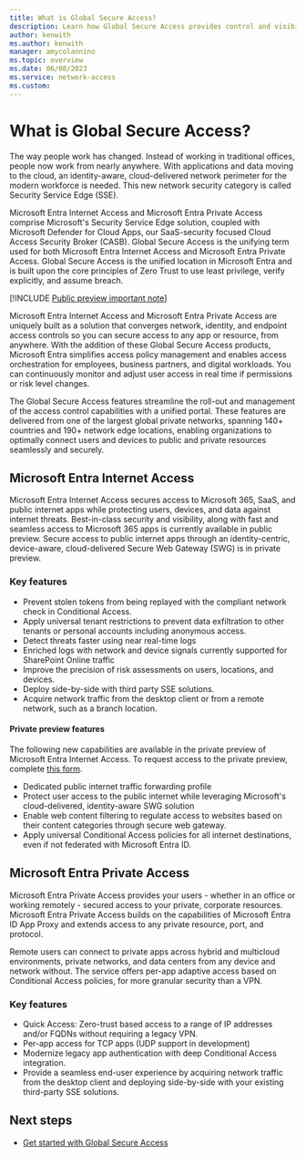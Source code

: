 ```yaml
---
title: What is Global Secure Access?
description: Learn how Global Secure Access provides control and visibility to users and devices both inside and outside of a traditional office.
author: kenwith
ms.author: kenwith
manager: amycolannino
ms.topic: overview
ms.date: 06/08/2023
ms.service: network-access
ms.custom: 
---
```


# What is Global Secure Access?

The way people work has changed. Instead of working in traditional offices, people now work from nearly anywhere. With applications and data moving to the cloud, an identity-aware, cloud-delivered network perimeter for the modern workforce is needed. This new network security category is called Security Service Edge (SSE).

Microsoft Entra Internet Access and Microsoft Entra Private Access comprise Microsoft's Security Service Edge solution, coupled with Microsoft Defender for Cloud Apps, our SaaS-security focused Cloud Access Security Broker (CASB). Global Secure Access is the unifying term used for both Microsoft Entra Internet Access and Microsoft Entra Private Access. Global Secure Access is the unified location in Microsoft Entra and is built upon the core principles of Zero Trust to use least privilege, verify explicitly, and assume breach.

[!INCLUDE [Public preview important note](./includes/public-preview-important-note.md)] 

Microsoft Entra Internet Access and Microsoft Entra Private Access are uniquely built as a solution that converges network, identity, and endpoint access controls so you can secure access to any app or resource, from anywhere. With the addition of these Global Secure Access products, Microsoft Entra simplifies access policy management and enables access orchestration for employees, business partners, and digital workloads. You can continuously monitor and adjust user access in real time if permissions or risk level changes.

The Global Secure Access features streamline the roll-out and management of the access control capabilities with a unified portal. These features are delivered from one of the largest global private networks, spanning 140+ countries and 190+ network edge locations, enabling organizations to optimally connect users and devices to public and private resources seamlessly and securely.

## Microsoft Entra Internet Access

Microsoft Entra Internet Access secures access to Microsoft 365, SaaS, and public internet apps while protecting users, devices, and data against internet threats. Best-in-class security and visibility, along with fast and seamless access to Microsoft 365 apps is currently available in public preview. Secure access to public internet apps through an identity-centric, device-aware, cloud-delivered Secure Web Gateway (SWG) is in private preview.

### Key features

- Prevent stolen tokens from being replayed with the compliant network check in Conditional Access.
- Apply universal tenant restrictions to prevent data exfiltration to other tenants or personal accounts including anonymous access.
- Detect threats faster using near real-time logs
- Enriched logs with network and device signals currently supported for SharePoint Online traffic
- Improve the precision of risk assessments on users, locations, and devices. 
- Deploy side-by-side with third party SSE solutions.
- Acquire network traffic from the desktop client or from a remote network, such as a branch location.

#### Private preview features
The following new capabilities are available in the private preview of Microsoft Entra Internet Access. To request access to the private preview, complete [this form](https://aka.ms/entra-ia-signup).

- Dedicated public internet traffic forwarding profile
- Protect user access to the public internet while leveraging Microsoft's cloud-delivered, identity-aware SWG solution 
- Enable web content filtering to regulate access to websites based on their content categories through secure web gateway.
- Apply universal Conditional Access policies for all internet destinations, even if not federated with Microsoft Entra ID.

## Microsoft Entra Private Access

Microsoft Entra Private Access provides your users - whether in an office or working remotely - secured access to your private, corporate resources. Microsoft Entra Private Access builds on the capabilities of Microsoft Entra ID App Proxy and extends access to any private resource, port, and protocol.

Remote users can connect to private apps across hybrid and multicloud environments, private networks, and data centers from any device and network without. The service offers per-app adaptive access based on Conditional Access policies, for more granular security than a VPN. 

### Key features

- Quick Access: Zero-trust based access to a range of IP addresses and/or FQDNs without requiring a legacy VPN.
- Per-app access for TCP apps (UDP support in development)
- Modernize legacy app authentication with deep Conditional Access integration.
- Provide a seamless end-user experience by acquiring network traffic from the desktop client and deploying side-by-side with your existing third-party SSE solutions.

## Next steps

- [Get started with Global Secure Access](how-to-get-started-with-global-secure-access.md)
